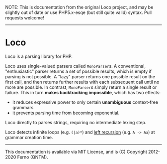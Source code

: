 
NOTE: This is documentation from the original Loco project, and may be slightly out of date or use PHP5.x-esqe (but still quite valid) syntax.  Pull requests welcome!

-----
# Loco

Loco is a parsing library for PHP.

Loco uses single-valued parsers called `MonoParser`s. A conventional, "enthusiastic" parser returns a set of possible results, 
which is empty if parsing is not possible. A "lazy" parser returns one possible result on the first call, and then returns further 
results with each subsequent call until no more are possible. In contrast, `MonoParser`s simply return a single result or failure. 
This in turn **makes backtracking impossible**, which has two effects:

* it reduces expressive power to only certain **unambiguous** context-free grammars
* it prevents parsing time from becoming exponential.

Loco directly to parses strings, requiring no intermediate lexing step.

Loco detects infinite loops (e.g. `(|a)*`) and [left recursion](http://en.wikipedia.org/wiki/Left_recursion) (e.g. `A -> Aa`) at 
grammar creation time.

-----
This documentation is available via MIT License, and is (C) Copyright 2012-2020 Ferno (QNTM).
